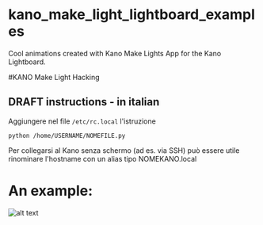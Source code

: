 # kano_make_light_lightboard_examples
Cool animations created with Kano Make Lights App for the Kano Lightboard.


#KANO Make Light Hacking

## DRAFT instructions - in italian

Aggiungere nel file `/etc/rc.local` l'istruzione

```
python /home/USERNAME/NOMEFILE.py
```

Per collegarsi al Kano senza schermo (ad es. via SSH) può essere utile rinominare l'hostname con un alias tipo NOMEKANO.local

# An example:

![alt text](https://github.com/scollovati/kano_make_light_lightboard_examples/blob/master/kano_labs.gif)
